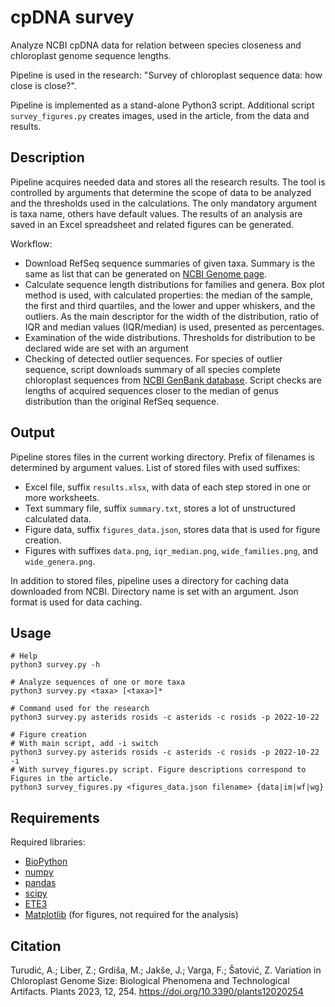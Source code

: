 # cpDNA survey
Analyze NCBI cpDNA data for relation between species closeness and chloroplast genome sequence lengths.

Pipeline is used in the research:
"Survey of chloroplast sequence data: how close is close?".

Pipeline is implemented as a stand-alone Python3 script.
Additional script `survey_figures.py` creates images, used in the article, from the data and results.


## Description

Pipeline acquires needed data and stores all the research results.
The tool is controlled by arguments that determine the scope of data to be analyzed and the thresholds used in the calculations.
The only mandatory argument is taxa name, others have default values.
The results of an analysis are saved in an Excel spreadsheet and related figures can be generated.

Workflow:
* Download RefSeq sequence summaries of given taxa. Summary is the same as list that can be generated on
  [NCBI Genome page](https://www.ncbi.nlm.nih.gov/genome/browse#!/organelles/).
* Calculate sequence length distributions for families and genera. Box plot method is used, with calculated properties:
  the median of the sample, the first and third quartiles, and the lower and upper whiskers, and the outliers.
  As the main descriptor for the width of the distribution, ratio of IQR and median values (IQR/median) is used, presented as percentages.
* Examination of the wide distributions. Thresholds for distribution to be declared wide are set with an argument
* Checking of detected outlier sequences.
  For species of outlier sequence, script downloads summary of all species complete chloroplast sequences from
  [NCBI GenBank database](https://www.ncbi.nlm.nih.gov/genbank/).
  Script checks are lengths of acquired sequences closer to the median of genus distribution than the original RefSeq sequence.


## Output

Pipeline stores files in the current working directory. Prefix of filenames is determined by argument values.
List of stored files with used suffixes:
* Excel file, suffix `results.xlsx`, with data of each step stored in one or more worksheets.
* Text summary file, suffix `summary.txt`, stores a lot of unstructured calculated data.
* Figure data, suffix `figures_data.json`, stores data that is used for figure creation.
* Figures with suffixes `data.png`, `iqr_median.png`, `wide_families.png`, and `wide_genera.png`.

In addition to stored files, pipeline uses a directory for caching data downloaded from NCBI.
Directory name is set with an argument. Json format is used for data caching.


## Usage

```
# Help
python3 survey.py -h

# Analyze sequences of one or more taxa
python3 survey.py <taxa> [<taxa>]*

# Command used for the research
python3 survey.py asterids rosids -c asterids -c rosids -p 2022-10-22

# Figure creation
# With main script, add -i switch
python3 survey.py asterids rosids -c asterids -c rosids -p 2022-10-22 -i
# With survey_figures.py script. Figure descriptions correspond to Figures in the article.
python3 survey_figures.py <figures_data.json filename> {data|im|wf|wg}
```

## Requirements

Required libraries:
* [BioPython](https://biopython.org/)
* [numpy](https://numpy.org/)
* [pandas](https://pandas.pydata.org/)
* [scipy](https://scipy.org/)
* [ETE3](http://etetoolkit.org/)
* [Matplotlib](https://matplotlib.org/) (for figures, not required for the analysis)


## Citation

Turudić, A.; Liber, Z.; Grdiša, M.; Jakše, J.; Varga, F.; Šatović, Z.
Variation in Chloroplast Genome Size: Biological Phenomena and Technological Artifacts.
Plants 2023, 12, 254. https://doi.org/10.3390/plants12020254
